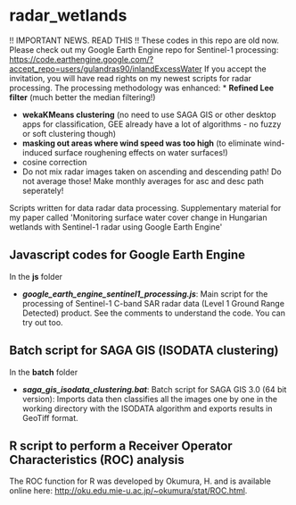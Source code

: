 # radar_wetlands

!! IMPORTANT NEWS. READ THIS !!
These codes in this repo are old now. Please check out my Google Earth Engine repo for Sentinel-1 processing: https://code.earthengine.google.com/?accept_repo=users/gulandras90/inlandExcessWater
If you accept the invitation, you will have read rights on my newest scripts for radar processing. The processing methodology was enhanced: * **Refined Lee filter** (much better the median filtering!)
* **wekaKMeans clustering** (no need to use SAGA GIS or other desktop apps for classification, GEE already have a lot of algorithms - no fuzzy or soft clustering though)
* **masking out areas where wind speed was too high** (to eliminate wind-induced surface roughening effects on water surfaces!)
* cosine correction
* Do not mix radar images taken on ascending and descending path! Do not average those! Make monthly averages for asc and desc path seperately!


Scripts written for data radar data processing. Supplementary material for my paper called 'Monitoring surface water cover change in Hungarian wetlands with Sentinel-1 radar using Google Earth Engine'

## Javascript codes for Google Earth Engine

In the **js** folder
* ***google_earth_engine_sentinel1_processing.js***: Main script for the processing of Sentinel-1 C-band SAR radar data (Level 1 Ground Range Detected) product. See the comments to understand the code. You can try out too.


## Batch script for SAGA GIS (ISODATA clustering)

In the **batch** folder
* ***saga_gis_isodata_clustering.bat***: Batch script for SAGA GIS 3.0 (64 bit version): Imports data then classifies all the images one by one in the working directory with the ISODATA algorithm and exports results in GeoTiff format.

## R script to perform a Receiver Operator Characteristics (ROC) analysis

The ROC function for R was developed by Okumura, H. and is available online here: http://oku.edu.mie-u.ac.jp/~okumura/stat/ROC.html.



